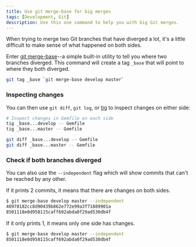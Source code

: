 ```yaml
---
title: Use git merge-base for big merges
tags: [Development, Git]
description: Use this one command to help you with big Git merges.
---
```


When trying to merge two Git branches that have diverged a lot, it's a little difficult to make sense of what happened on both sides.

Enter [git merge-base]--a simple built-in utility to tell you where two branches diverged. This command will create a tag `_base` that will point to where they both diverged.

```sh
git tag _base `git merge-base develop master`
```

### Inspecting changes
You can then use `git diff`, `git log`, or [tig] to inspect changes on either side:

```sh
# Inspect changes in Gemfile on each side
tig _base...develop -- Gemfile
tig _base...master -- Gemfile

git diff _base...develop -- Gemfile
git diff _base...master -- Gemfile
```

### Check if both branches diverged
You can also use the `--independent` flag which will show commits that can't be reached by any other.

If it prints 2 commits, it means that there are changes on both sides.

```sh
$ git merge-base develop master --independent
46978182cc8d90439b862e772e99a3f71889901a
8501118e0d958115caff692abda0f29ad530db4f
```

If it only prints 1, it means only one side has changes.

```sh
$ git merge-base develop master --independent
8501118e0d958115caff692abda0f29ad530db4f
```

[git merge-base]: http://git-scm.com/docs/git-merge-base
[tig]: https://jonas.nitro.dk/tig
